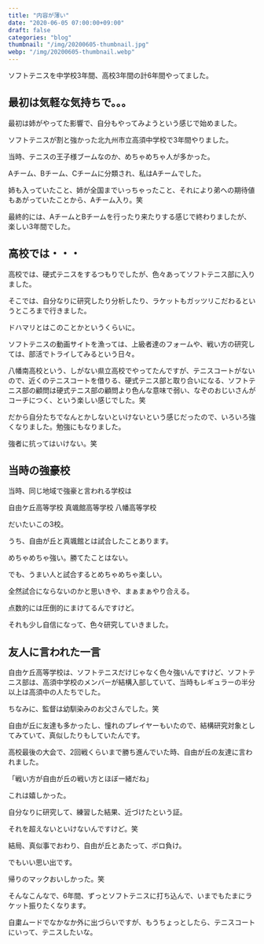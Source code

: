 ```yaml
---
title: "内容が薄い"
date: "2020-06-05 07:00:00+09:00"
draft: false
categories: "blog"
thumbnail: "/img/20200605-thumbnail.jpg"
webp: "/img/20200605-thumbnail.webp"
---
```


ソフトテニスを中学校3年間、高校3年間の計6年間やってました。

## 最初は気軽な気持ちで。。。

最初は姉がやってた影響で、自分もやってみようという感じで始めました。

ソフトテニスが割と強かった北九州市立高須中学校で3年間やりました。

当時、テニスの王子様ブームなのか、めちゃめちゃ人が多かった。

Aチーム、Bチーム、Cチームに分類され、私はAチームでした。

姉も入っていたこと、姉が全国までいっちゃったこと、それにより弟への期待値もあがっていたことから、Aチーム入り。笑

最終的には、AチームとBチームを行ったり来たりする感じで終わりましたが、楽しい3年間でした。

## 高校では・・・

高校では、硬式テニスをするつもりでしたが、色々あってソフトテニス部に入りました。

そこでは、自分なりに研究したり分析したり、ラケットもガッツリこだわるというところまで行きました。

ドハマリとはこのことかというくらいに。

ソフトテニスの動画サイトを漁っては、上級者達のフォームや、戦い方の研究しては、部活でトライしてみるという日々。

八幡南高校という、しがない県立高校でやってたんですが、テニスコートがないので、近くのテニスコートを借りる、硬式テニス部と取り合いになる、ソフトテニス部の顧問は硬式テニス部の顧問より色んな意味で弱い、なぞのおじいさんがコーチにつく、という楽しい感じでした。笑

だから自分たちでなんとかしないといけないという感じだったので、いろいろ強くなりました。勉強にもなりました。

強者に抗ってはいけない。笑

## 当時の強豪校

当時、同じ地域で強豪と言われる学校は

自由ケ丘高等学校
真颯館高等学校
八幡高等学校

だいたいこの3校。

うち、自由が丘と真颯館とは試合したことあります。

めちゃめちゃ強い。勝てたことはない。

でも、うまい人と試合するとめちゃめちゃ楽しい。

全然試合にならないのかと思いきや、まぁまぁやり合える。

点数的には圧倒的にまけてるんですけど。

それも少し自信になって、色々研究していきました。

## 友人に言われた一言

自由ケ丘高等学校は、ソフトテニスだけじゃなく色々強いんですけど、ソフトテニス部は、高須中学校のメンバーが結構入部していて、当時もレギュラーの半分以上は高須中の人たちでした。

ちなみに、監督は幼馴染みのお父さんでした。笑

自由が丘に友達も多かったし、憧れのプレイヤーもいたので、結構研究対象としてみていて、真似したりもしていたんです。

高校最後の大会で、2回戦くらいまで勝ち進んでいた時、自由が丘の友達に言われました。

「戦い方が自由が丘の戦い方とほぼ一緒だね」

これは嬉しかった。

自分なりに研究して、練習した結果、近づけたという証。

それを超えないといけないんですけど。笑

結局、真似事でおわり、自由が丘とあたって、ボロ負け。

でもいい思い出です。

帰りのマックおいしかった。笑

そんなこんなで、6年間、ずっとソフトテニスに打ち込んで、いまでもたまにラケット振りたくなります。

自粛ムードでなかなか外に出づらいですが、もうちょっとしたら、テニスコートにいって、テニスしたいな。
